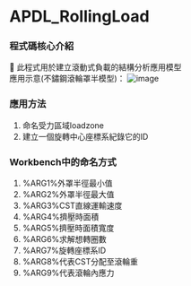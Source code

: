 # APDL_RollingLoad

### 程式碼核心介紹
🥑 此程式用於建立滾動式負載的結構分析應用模型  
應用示意(不鏽鋼滾輪罩半模型)：
![image](https://github.com/EureCalla/APDL_RollingLoad/blob/main/gif01.gif)
### 應用方法
1. 命名受力區域loadzone
2. 建立一個旋轉中心座標系紀錄它的ID
### Workbench中的命名方式
1. %ARG1%外罩半徑最小值
2. %ARG2%外罩半徑最大值
3. %ARG3%CST直線運輸速度
4. %ARG4%擠壓時面積
5. %ARG5%擠壓時面積寬度
6. %ARG6%求解想轉圈數
7. %ARG7%旋轉座標系ID
8. %ARG8%代表CST分配至滾輪重
9. %ARG9%代表滾輪內應力

